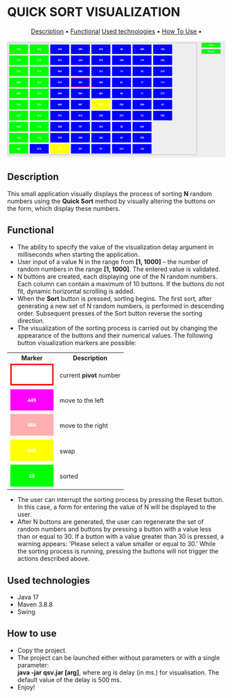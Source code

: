 # 	QUICK SORT VISUALIZATION


<p align="center">
  <a href="#description">Description</a> •
  <a href="#functional">Functional</a>
  <a href="#used-technologies">Used technologies</a> •
  <a href="#how-to-use">How To Use</a> •
</p>

![Screenshot of a comment on a GitHub issue showing an image, added in the Markdown, of an Octocat smiling and raising a tentacle.](screen.png)

## Description 
This small application visually displays the process of sorting **N** random numbers using the **Quick Sort** method by visually altering the buttons on the form, which display these numbers.

## Functional
 - The ability to specify the value of the visualization delay argument in milliseconds when starting the application.
 - User input of a value N in the range from **[1, 1000]** – the number of random numbers in the range **[1, 1000]**.  The entered value is validated.
 - N buttons are created, each displaying one of the N random numbers. Each column can contain a maximum of 10 buttons. If the buttons do not fit, dynamic horizontal scrolling is added.
 - When the **Sort** button is pressed, sorting begins. The first sort, after generating a new set of N random numbers, is performed in descending order. Subsequent presses of the Sort button reverse the sorting direction.
 - The visualization of the sorting process is carried out by changing the appearance of the buttons and their numerical values. The following button visualization markers are possible:

<table>
  <tr>
    <th>Marker</th>
    <th>Description</th>
  </tr>
  <tr>
    <td><img src="pivot.png" alt="Image 1" width="100"></td>
    <td valign="center">current <b>pivot</b> number</td>
  </tr>
  <tr>
    <td><img src="move-left.png" alt="Image 2" width="100"></td>
    <td valign="center">move to the left</td>
  </tr>
  <tr>
    <td><img src="move-right.png" alt="Image 3" width="100"></td>
    <td valign="center">move to the right</td>
  </tr>
  <tr>
    <td><img src="swap.png" alt="Image 4" width="100"></td>
    <td valign="center">swap</td>
  </tr>
  <tr>
    <td><img src="sorted.png" alt="Image 5" width="100"></td>
    <td valign="center">sorted</td>
  </tr>
</table>

 - The user can interrupt the sorting process by pressing the Reset button. In this case, a form for entering the value of N will be displayed to the user.
 - After N buttons are generated, the user can regenerate the set of random numbers and buttons by pressing a button with a value less than or equal to 30. If a button with a value greater than 30 is pressed, a warning appears: 'Please select a value smaller or equal to 30.' While the sorting process is running, pressing the buttons will not trigger the actions described above.

## Used technologies

- Java 17
- Maven 3.8.8
- Swing

## How to use

- Copy the project.
- The project can be launched either without parameters or with a single parameter:  
**java -jar qsv.jar [arg]**, where arg</b> is delay (in ms.) for visualisation. The default value of the delay is 500 ms.   
- Enjoy!
